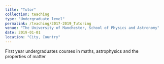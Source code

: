 ```yaml
---
title: "Tutor"
collection: teaching
type: "Undergraduate level"
permalink: /teaching/2017-2019_Tutoring
venue: "The University of Manchester, School of Physics and Astronomy"
date: 2019-01-01
location: "City, Country"
---
```


First year undergraduates courses in maths, astrophysics and the properties of matter

